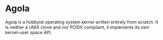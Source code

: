 # Agola

Agola is a hobbyist operating system kernel written entirely from scratch. It is neither a UNIX clone and nor POSIX compilant, it implements its own kernel-user space API.
